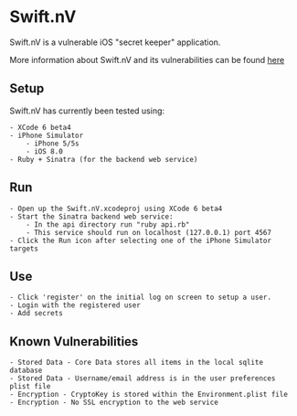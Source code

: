 Swift.nV
==========

Swift.nV is a vulnerable iOS "secret keeper" application.

More information about Swift.nV and its vulnerabilities can be found [here](https://github.com/nVisium/Swift.nV/wiki)

Setup
-----

Swift.nV has currently been tested using:

	- XCode 6 beta4
	- iPhone Simulator 
		- iPhone 5/5s
		- iOS 8.0
	- Ruby + Sinatra (for the backend web service)


Run
---
	- Open up the Swift.nV.xcodeproj using XCode 6 beta4
	- Start the Sinatra backend web service:
		- In the api directory run "ruby api.rb"
		- This service should run on localhost (127.0.0.1) port 4567
	- Click the Run icon after selecting one of the iPhone Simulator targets

Use
---
	- Click 'register' on the initial log on screen to setup a user.
	- Login with the registered user
	- Add secrets

Known Vulnerabilities
---------------------
	- Stored Data - Core Data stores all items in the local sqlite database
	- Stored Data - Username/email address is in the user preferences plist file
	- Encryption - CryptoKey is stored within the Environment.plist file
	- Encryption - No SSL encryption to the web service
